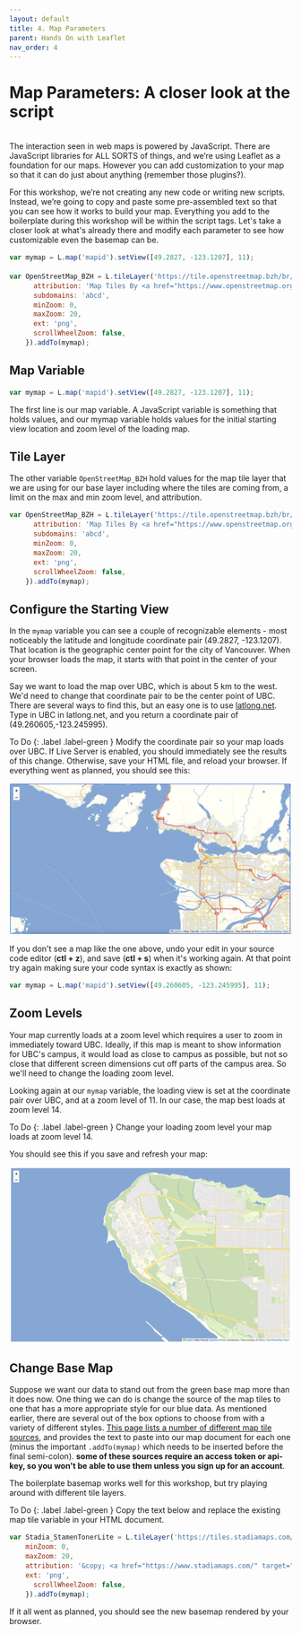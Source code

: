 ```yaml
---
layout: default
title: 4. Map Parameters 
parent: Hands On with Leaflet
nav_order: 4
---
```


# Map Parameters: A closer look at the script
<br>
The interaction seen in web maps is powered by JavaScript. There are JavaScript libraries for ALL SORTS of things, and we’re using Leaflet as a foundation for our maps. However you can add customization to your map so that it can do just about anything (remember those plugins?).

For this workshop, we’re not creating any new code or writing new scripts. Instead, we’re going to copy and paste some pre-assembled text so that you can see how it works to build your map. Everything you add to the boilerplate during this workshop will be within the script tags. Let's take a closer look at what's already there and modify each parameter to see how customizable even the basemap can be. 


```js
var mymap = L.map('mapid').setView([49.2827, -123.1207], 11);

var OpenStreetMap_BZH = L.tileLayer('https://tile.openstreetmap.bzh/br/{z}/{x}/{y}.png', {
      attribution: 'Map Tiles By <a href="https://www.openstreetmap.org/copyright">OpenStreetMap</a> contributors, Tiles courtesy of <a href="http://www.openstreetmap.bzh/" target="_blank">Breton OpenStreetMap Team</a>',
      subdomains: 'abcd',
      minZoom: 0,
      maxZoom: 20,
      ext: 'png',
      scrollWheelZoom: false,
    }).addTo(mymap);
```

## Map Variable

```js
var mymap = L.map('mapid').setView([49.2827, -123.1207], 11);
```
The first line is our map variable. A JavaScript variable is something that holds values, and our mymap variable holds values for the initial starting view location and zoom level of the loading map.


## Tile Layer 
The other variable `OpenStreetMap_BZH` hold values for the map tile layer that we are using for our base layer including where the tiles are coming from, a limit on the max and min zoom level, and attribution.
```js
var OpenStreetMap_BZH = L.tileLayer('https://tile.openstreetmap.bzh/br/{z}/{x}/{y}.png', {
      attribution: 'Map Tiles By <a href="https://www.openstreetmap.org/copyright">OpenStreetMap</a> contributors, Tiles courtesy of <a href="http://www.openstreetmap.bzh/" target="_blank">Breton OpenStreetMap Team</a>',
      subdomains: 'abcd',
      minZoom: 0,
      maxZoom: 20,
      ext: 'png',
      scrollWheelZoom: false,
    }).addTo(mymap);
```


## Configure the Starting View
In the <code>mymap</code> variable you can see a couple of recognizable elements - most noticeably the latitude and longitude coordinate pair (49.2827, -123.1207). That location is the geographic center point for the city of Vancouver. When your browser loads the map, it starts with that point in the center of your screen.

Say we want to load the map over UBC, which is about 5 km to the west. We'd need to change that coordinate pair to be the center point of UBC. There are several ways to find this, but an easy one is to use [latlong.net](https://www.latlong.net/). Type in UBC in latlong.net, and you return a coordinate pair of (49.260605,-123.245995).


To Do
{: .label .label-green }
Modify the coordinate pair so your map loads over UBC. If Live Server is enabled, you should immediately see the results of this change. Otherwise, save your HTML file, and reload your browser. If everything went as planned, you should see this:


![Map loads over the center of UBC](./images/map02.png "Your second map loads over UBC")

If you don't see a map like the one above, undo your edit in your source code editor (**ctl + z**), and save (**ctl + s**) when it's working again. At that point try again making sure your code syntax is exactly as shown:

```js
var mymap = L.map('mapid').setView([49.260605, -123.245995], 11);
```

## Zoom Levels
Your map currently loads at a zoom level which requires a user to zoom in immediately toward UBC. Ideally, if this map is meant to show information for UBC's campus, it would load as close to campus as possible, but not so close that different screen dimensions cut off parts of the campus area. So we'll need to change the loading zoom level.

Looking again at our <code>mymap</code> variable, the loading view is set at the coordinate pair over UBC, and at a zoom level of 11. In our case, the map best loads at zoom level 14.


To Do
{: .label .label-green }
Change your loading zoom level your map loads at zoom level 14.    


You should see this if you save and refresh your map:

![Map loads over the center of UBC!](./images/map03.png "Map loads over the center of UBC!")


## Change Base Map

Suppose we want our data to stand out from the green base map more than it does now. One thing we can do is change the source of the map tiles to one that has a more appropriate style for our blue data. As mentioned earlier, there are several out of the box options to choose from with a variety of different styles. [This page lists a number of different map tile sources](https://leaflet-extras.github.io/leaflet-providers/preview/), and provides the text to paste into our map document for each one (minus the important <code>.addTo(mymap)</code> which needs to be inserted before the final semi-colon). **some of these sources require an access token or api-key, so you won't be able to use them unless you sign up for an account**. 

    
The boilerplate basemap works well for this workshop, but try playing around with different tile layers. 


To Do
{: .label .label-green }
Copy the text below and replace the existing map tile variable in your HTML document.


```js
var Stadia_StamenTonerLite = L.tileLayer('https://tiles.stadiamaps.com/tiles/stamen_toner_lite/{z}/{x}/{y}{r}.{ext}', {
	minZoom: 0,
	maxZoom: 20,
	attribution: '&copy; <a href="https://www.stadiamaps.com/" target="_blank">Stadia Maps</a> &copy; <a href="https://www.stamen.com/" target="_blank">Stamen Design</a> &copy; <a href="https://openmaptiles.org/" target="_blank">OpenMapTiles</a> &copy; <a href="https://www.openstreetmap.org/copyright">OpenStreetMap</a> contributors',
	ext: 'png',
      scrollWheelZoom: false,
    }).addTo(mymap);
```    

If it all went as planned, you should see the new basemap rendered by your browser. 
